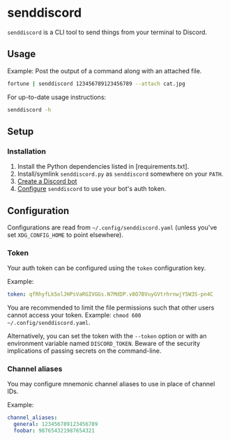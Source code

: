 # senddiscord

`senddiscord` is a CLI tool to send things from your terminal to Discord.


## Usage

Example: Post the output of a command along with an attached file.
```sh
fortune | senddiscord 123456789123456789 --attach cat.jpg
```

For up-to-date usage instructions:
```sh
senddiscord -h
```


## Setup

### Installation

1. Install the Python dependencies listed in [requirements.txt].
2. Install/symlink `senddiscord.py` as `senddiscord` somewhere on your `PATH`.
3. [Create a Discord bot](https://discordpy.readthedocs.io/en/stable/discord.html)
4. [Configure](#configuration) `senddiscord` to use your bot's auth token.


## Configuration

Configurations are read from `~/.config/senddiscord.yaml` (unless you've
set `XDG_CONFIG_HOME` to point elsewhere).

### Token

Your auth token can be configured using the `token` configuration key.

Example:
```yaml
token: qfRhyfLk5olJHPsVaRGIVGGs.N7MdDP.v8O7BVuyGVtrhrnwjY5W3S-pn4C
```

You are recommended to limit the file permissions such that other users cannot
access your token. Example: `chmod 600 ~/.config/senddiscord.yaml`.

Alternatively, you can set the token with the `--token` option or with an
environment variable named `DISCORD_TOKEN`. Beware of the security implications
of passing secrets on the command-line.

### Channel aliases

You may configure mnemonic channel aliases to use in place of channel IDs.

Example:
```yaml
channel_aliases:
  general: 123456789123456789
  foobar: 987654321987654321
```
